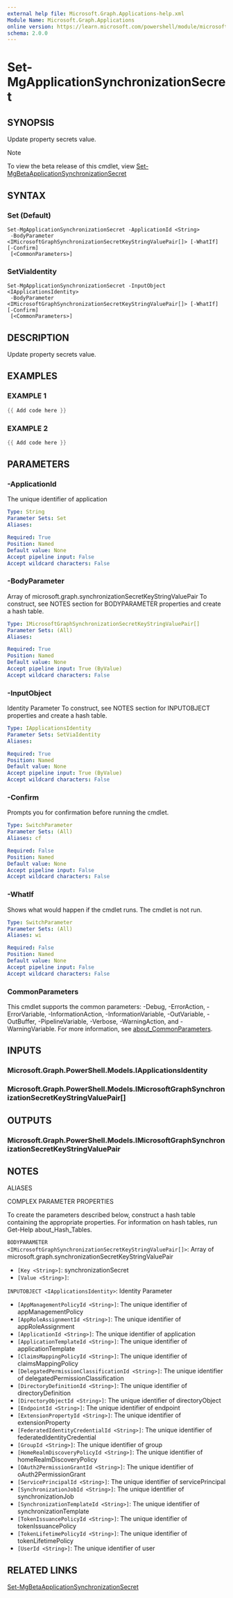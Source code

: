 ```yaml
---
external help file: Microsoft.Graph.Applications-help.xml
Module Name: Microsoft.Graph.Applications
online version: https://learn.microsoft.com/powershell/module/microsoft.graph.applications/set-mgapplicationsynchronizationsecret
schema: 2.0.0
---
```


# Set-MgApplicationSynchronizationSecret

## SYNOPSIS
Update property secrets value.

> [!NOTE]
> To view the beta release of this cmdlet, view [Set-MgBetaApplicationSynchronizationSecret](/powershell/module/Microsoft.Graph.Beta.Applications/Set-MgBetaApplicationSynchronizationSecret?view=graph-powershell-beta)

## SYNTAX

### Set (Default)
```
Set-MgApplicationSynchronizationSecret -ApplicationId <String>
 -BodyParameter <IMicrosoftGraphSynchronizationSecretKeyStringValuePair[]> [-WhatIf] [-Confirm]
 [<CommonParameters>]
```

### SetViaIdentity
```
Set-MgApplicationSynchronizationSecret -InputObject <IApplicationsIdentity>
 -BodyParameter <IMicrosoftGraphSynchronizationSecretKeyStringValuePair[]> [-WhatIf] [-Confirm]
 [<CommonParameters>]
```

## DESCRIPTION
Update property secrets value.

## EXAMPLES

### EXAMPLE 1
```powershell
{{ Add code here }}
```

### EXAMPLE 2
```powershell
{{ Add code here }}
```

## PARAMETERS

### -ApplicationId
The unique identifier of application

```yaml
Type: String
Parameter Sets: Set
Aliases:

Required: True
Position: Named
Default value: None
Accept pipeline input: False
Accept wildcard characters: False
```

### -BodyParameter
Array of microsoft.graph.synchronizationSecretKeyStringValuePair
To construct, see NOTES section for BODYPARAMETER properties and create a hash table.

```yaml
Type: IMicrosoftGraphSynchronizationSecretKeyStringValuePair[]
Parameter Sets: (All)
Aliases:

Required: True
Position: Named
Default value: None
Accept pipeline input: True (ByValue)
Accept wildcard characters: False
```

### -InputObject
Identity Parameter
To construct, see NOTES section for INPUTOBJECT properties and create a hash table.

```yaml
Type: IApplicationsIdentity
Parameter Sets: SetViaIdentity
Aliases:

Required: True
Position: Named
Default value: None
Accept pipeline input: True (ByValue)
Accept wildcard characters: False
```

### -Confirm
Prompts you for confirmation before running the cmdlet.

```yaml
Type: SwitchParameter
Parameter Sets: (All)
Aliases: cf

Required: False
Position: Named
Default value: None
Accept pipeline input: False
Accept wildcard characters: False
```

### -WhatIf
Shows what would happen if the cmdlet runs.
The cmdlet is not run.

```yaml
Type: SwitchParameter
Parameter Sets: (All)
Aliases: wi

Required: False
Position: Named
Default value: None
Accept pipeline input: False
Accept wildcard characters: False
```

### CommonParameters
This cmdlet supports the common parameters: -Debug, -ErrorAction, -ErrorVariable, -InformationAction, -InformationVariable, -OutVariable, -OutBuffer, -PipelineVariable, -Verbose, -WarningAction, and -WarningVariable. For more information, see [about_CommonParameters](http://go.microsoft.com/fwlink/?LinkID=113216).

## INPUTS

### Microsoft.Graph.PowerShell.Models.IApplicationsIdentity
### Microsoft.Graph.PowerShell.Models.IMicrosoftGraphSynchronizationSecretKeyStringValuePair[]
## OUTPUTS

### Microsoft.Graph.PowerShell.Models.IMicrosoftGraphSynchronizationSecretKeyStringValuePair
## NOTES

ALIASES

COMPLEX PARAMETER PROPERTIES

To create the parameters described below, construct a hash table containing the appropriate properties. For information on hash tables, run Get-Help about_Hash_Tables.


`BODYPARAMETER <IMicrosoftGraphSynchronizationSecretKeyStringValuePair[]>`: Array of microsoft.graph.synchronizationSecretKeyStringValuePair
  - `[Key <String>]`: synchronizationSecret
  - `[Value <String>]`: 

`INPUTOBJECT <IApplicationsIdentity>`: Identity Parameter
  - `[AppManagementPolicyId <String>]`: The unique identifier of appManagementPolicy
  - `[AppRoleAssignmentId <String>]`: The unique identifier of appRoleAssignment
  - `[ApplicationId <String>]`: The unique identifier of application
  - `[ApplicationTemplateId <String>]`: The unique identifier of applicationTemplate
  - `[ClaimsMappingPolicyId <String>]`: The unique identifier of claimsMappingPolicy
  - `[DelegatedPermissionClassificationId <String>]`: The unique identifier of delegatedPermissionClassification
  - `[DirectoryDefinitionId <String>]`: The unique identifier of directoryDefinition
  - `[DirectoryObjectId <String>]`: The unique identifier of directoryObject
  - `[EndpointId <String>]`: The unique identifier of endpoint
  - `[ExtensionPropertyId <String>]`: The unique identifier of extensionProperty
  - `[FederatedIdentityCredentialId <String>]`: The unique identifier of federatedIdentityCredential
  - `[GroupId <String>]`: The unique identifier of group
  - `[HomeRealmDiscoveryPolicyId <String>]`: The unique identifier of homeRealmDiscoveryPolicy
  - `[OAuth2PermissionGrantId <String>]`: The unique identifier of oAuth2PermissionGrant
  - `[ServicePrincipalId <String>]`: The unique identifier of servicePrincipal
  - `[SynchronizationJobId <String>]`: The unique identifier of synchronizationJob
  - `[SynchronizationTemplateId <String>]`: The unique identifier of synchronizationTemplate
  - `[TokenIssuancePolicyId <String>]`: The unique identifier of tokenIssuancePolicy
  - `[TokenLifetimePolicyId <String>]`: The unique identifier of tokenLifetimePolicy
  - `[UserId <String>]`: The unique identifier of user

## RELATED LINKS
[Set-MgBetaApplicationSynchronizationSecret](/powershell/module/Microsoft.Graph.Beta.Applications/Set-MgBetaApplicationSynchronizationSecret?view=graph-powershell-beta)
